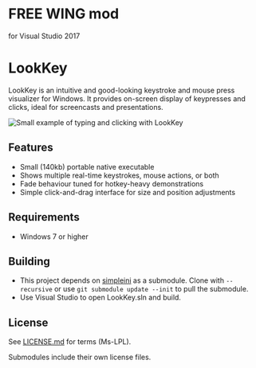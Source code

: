 # FREE WING mod

for Visual Studio 2017

# LookKey

LookKey is an intuitive and good-looking keystroke and mouse press visualizer for Windows.
It provides on-screen display of keypresses and clicks, ideal for screencasts and presentations.

![Small example of typing and clicking with LookKey](https://github.com/leokoppel/lookkey/raw/master/example.gif)

## Features
* Small (140kb) portable native executable
* Shows multiple real-time keystrokes, mouse actions, or both
* Fade behaviour tuned for hotkey-heavy demonstrations
* Simple click-and-drag interface for size and position adjustments

## Requirements
* Windows 7 or higher

## Building
* This project depends on [simpleini](http://github.com/brofield/simpleini) as a submodule. Clone with `--recursive` or use `git submodule update --init` to pull the submodule.
* Use Visual Studio to open LookKey.sln and build.

## License
See [LICENSE.md](LICENSE.md) for terms (Ms-LPL).

Submodules include their own license files.

